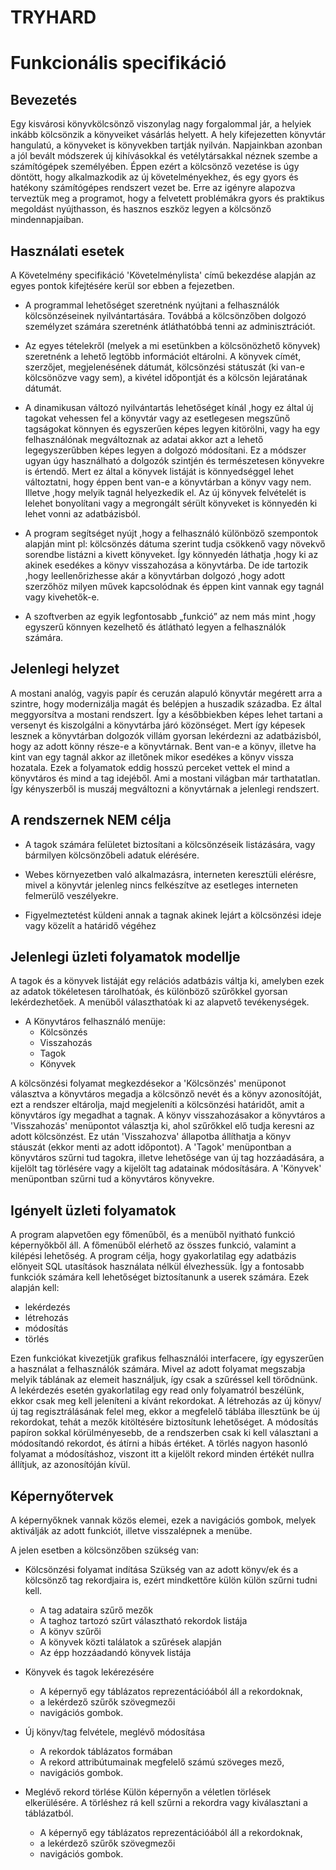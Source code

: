 ﻿# TRYHARD
# Funkcionális specifikáció


## Bevezetés

Egy kisvárosi könyvkölcsönző viszonylag nagy forgalommal jár, a helyiek
inkább kölcsönzik a könyveiket vásárlás helyett. A hely kifejezetten
könyvtár hangulatú, a könyveket is könyvekben tartják nyilván. Napjainkban
azonban a jól bevált módszerek új kihívásokkal és vetélytársakkal néznek
szembe a számítógépek személyében. Éppen ezért a kölcsönző vezetése is
úgy döntött, hogy alkalmazkodik az új követelményekhez, és egy gyors és
hatékony számítógépes rendszert vezet be. Erre az igényre alapozva
terveztük meg a programot, hogy a felvetett problémákra gyors és praktikus
megoldást nyújthasson, és hasznos eszköz legyen a kölcsönző mindennapjaiban.


## Használati esetek


A Követelmény specifikáció 'Követelménylista' című bekezdése alapján az
egyes pontok kifejtésére kerül sor ebben a fejezetben.



* A programmal lehetőséget szeretnénk nyújtani a felhasználók
   kölcsönzéseinek nyilvántartására. Továbbá a kölcsönzőben dolgozó
   személyzet számára szeretnénk átláthatóbbá tenni az adminisztrációt.

* Az egyes tételekről (melyek a mi esetünkben a kölcsönözhető könyvek)
   szeretnénk a lehető legtöbb információt eltárolni. A könyvek címét,
   szerzőjet, megjelenésének dátumát, kölcsönzési státuszát (ki van-e
   kölcsönözve vagy sem), a kivétel időpontját és a kölcsön lejáratának
   dátumát.

* A dinamikusan változó nyilvántartás lehetőséget kínál ,hogy ez által új 
   tagokat vehessen fel a könyvtár vagy az esetlegesen megszűnő tagságokat könnyen
   és egyszerűen képes legyen kitörölni, vagy ha egy felhasználónak megváltoznak
   az adatai akkor azt a lehető legegyszerűbben képes legyen a dolgozó módosítani.
   Ez a módszer ugyan úgy használható a dolgozók szintjén  és  természetesen 
   könyvekre is értendő. Mert ez által a könyvek listáját is könnyedséggel lehet 
   változtatni, hogy éppen bent van-e a könyvtárban a könyv vagy nem. Illetve ,hogy melyik 
   tagnál helyezkedik el. Az új könyvek felvételét is lelehet 
   bonyolítani vagy a megrongált sérült könyveket is könnyedén ki lehet vonni az 
   adatbázisból.

* A program segítséget nyújt ,hogy a felhasználó különböző szempontok alapján
   mint pl: kölcsönzés dátuma szerint tudja csökkenő vagy növekvő sorendbe 
   listázni a kivett könyveket. Így könnyedén láthatja ,hogy ki az akinek esedékes
   a könyv visszahozása a könyvtárba. De ide tartozik ,hogy leellenőrizhesse
   akár a könyvtárban dolgozó ,hogy adott szerzőhöz milyen művek kapcsolódnak
   és éppen kint vannak egy tagnál vagy kivehetők-e.

* A szoftverben az egyik legfontosabb „funkció” az nem más mint ,hogy egyszerű 
   könnyen kezelhető és átlátható legyen a felhasználók számára.

## Jelenlegi helyzet

A mostani analóg, vagyis papír és ceruzán alapuló könyvtár megérett arra a szintre,
hogy modernizálja magát és belépjen a huszadik századba. Ez által meggyorsítva
a mostani rendszert. Így a későbbiekben képes lehet tartani a versenyt és kiszolgálni a 
könyvtárba járó közönséget. Mert így képesek lesznek a könyvtárban dolgozók villám
gyorsan lekérdezni az adatbázisból, hogy az adott könny része-e a könyvtárnak. Bent 
van-e a könyv, illetve ha kint van egy tagnál akkor az illetőnek mikor esedékes a könyv 
vissza hozatala. Ezek a folyamatok eddig hosszú perceket vettek el mind a könyvtáros
és mind a tag idejéből. Ami a mostani világban már tarthatatlan. Így kényszerből is
muszáj megváltozni a könyvtárnak a jelenlegi rendszert.

## A rendszernek NEM célja

* A tagok számára felületet biztosítani a kölcsönzéseik listázására, vagy
   bármilyen kölcsönzőbeli adatuk elérésére.

* Webes környezetben való alkalmazásra, interneten keresztüli elérésre, mivel
   a könyvtár jelenleg nincs felkészítve az esetleges interneten felmerülő veszélyekre.
   
* Figyelmeztetést küldeni annak a tagnak akinek lejárt a kölcsönzési ideje vagy
   közelít a határidő végéhez

## Jelenlegi üzleti folyamatok modellje

A tagok és a könyvek listáját egy relációs adatbázis váltja ki, amelyben ezek az
adatok tökéletesen tárolhatóak, és különböző szűrőkkel gyorsan lekérdezhetőek.
 A menüből választhatóak ki az alapvető tevékenységek.

 - A Könyvtáros felhasználó menüje:
    * Kölcsönzés
    * Visszahozás
    * Tagok
    * Könyvek

 A kölcsönzési folyamat megkezdésekor a 'Kölcsönzés' menüponot választva a könyvtáros megadja
a kölcsönző nevét és a könyv azonosítóját, ezt a rendszer eltárolja, majd megjeleníti a
 kölcsönzési határidőt, amit a könyvtáros így megadhat a tagnak.
 A könyv visszahozásakor a könyvtáros a 'Visszahozás' menüpontot választja ki, ahol szűrőkkel elő
  tudja keresni az adott kölcsönzést. Ez után 'Visszahozva' állapotba állíthatja a könyv stáuszát
   (ekkor menti az adott időpontot). A 'Tagok' menüpontban a könyvtáros szűrni tud tagokra,
   illetve lehetősége van új tag hozzáadására, a kijelölt tag törlésére vagy a kijelölt tag
   adatainak módosítására. A 'Könyvek' menüpontban szűrni tud a könyvtáros könyvekre.

## Igényelt üzleti folyamatok


A program alapvetően egy főmenűből, és a menüből nyitható funkció képernyőkből
áll. A főmenüből elérhető az összes funkció, valamint a kilépési lehetőség.
A program célja, hogy gyakorlatilag egy adatbázis előnyeit SQL utasítások
használata nélkül élvezhessük. Így a fontosabb funkciók számára kell lehetőséget
biztosítanunk a userek számára.
Ezek alapján kell:
   - lekérdezés
   - létrehozás
   - módosítás
   - törlés

Ezen funkciókat kivezetjük grafikus felhasználói interfacere, így
egyszerűen a használat a felhasználók számára.
 Mivel az adott folyamat megszabja melyik táblának az elemeit használjuk,
így csak a szűréssel kell törődnünk.
A lekérdezés esetén gyakorlatilag egy read only folyamatról beszélünk,
ekkor csak meg kell jeleníteni a kívánt rekordokat.
A létrehozás az új könyv/új tag regisztrálásának felel meg, ekkor a megfelelő
táblába illesztünk be új rekordokat, tehát a mezők kitöltésére biztosítunk lehetőséget.
A módosítás papíron sokkal körülményesebb, de a rendszerben csak ki kell választani a
módosítandó rekordot, és átírni a hibás értéket.
A törlés nagyon hasonló folyamat a módosításhoz, viszont itt a kijelölt rekord minden
értékét nullra állítjuk, az azonosítóján kívül.


## Képernyőtervek

A képernyőknek vannak közös elemei, ezek a navigációs gombok, melyek aktiválják
az adott funkciót, illetve visszalépnek a menübe.

A jelen esetben a kölcsönzőben szükség van:

   - Kölcsönzési folyamat indítása
      Szükség van az adott könyv/ek és a kölcsönző tag rekordjaira is, ezért
      mindkettőre külön külön szűrni tudni kell.
      + A tag adataira szűrő mezők
      + A taghoz tartozó szűrt választható rekordok listája
      + A könyv szűrői
      + A könyvek közti találatok a szűrések alapján
      + Az épp hozzáadandó könyvek listája

   - Könyvek és tagok lekérezésére
        + A képernyő egy táblázatos reprezentációából áll a rekordoknak,
        + a lekérdező szűrők szövegmezői
        + navigációs gombok.

   - Új könyv/tag felvétele, meglévő módosítása
        + A rekordok táblázatos formában
        + A rekord attribútumainak megfelelő számú szöveges mező,
        + navigációs gombok.

   - Meglévő rekord törlése
        Külön képernyőn a véletlen törlések elkerülésére. A törléshez rá
        kell szűrni a rekordra vagy kiválasztani a táblázatból.
        + A képernyő egy táblázatos reprezentációából áll a rekordoknak,
        + a lekérdező szűrők szövegmezői
        + navigációs gombok.
